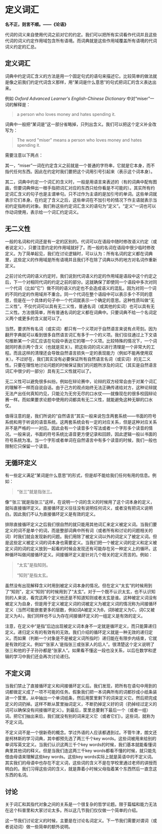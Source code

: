 # 定义词汇

**名不正，则言不顺。——《论语》**

代词的词义来自使用代词之前对它的约定。我们可以把所有实词看作代词并且这些代词的词义约定作用域包含所有语境。而词典就是这些作用域覆盖所有语境的代词词义约定的汇总。

## 定义词汇

词典中约定词汇含义的方法是用一个固定句式的语句来描述它。比较简单的做法就是像之前我们约定代词含义那样，用“某词是什么意思”的句式把词汇的含义表达出来。

例如 *Oxford Advanced Learner's English-Chinese Dictionary* 中对“miser”一词的解释是：

> a person who loves money and hates spending it.

词典中一般把“某词是”这一部分省略掉，只列出含义。我们可以把这个定义补全改写为：

> The word "miser" means a person who loves money and hates spending it.

需要注意以下两点：

其一，“miser”一词在约定含义之前就是一个普通的字符串，它就是它本身，而不指代任何东西。因此在约定时我们要把这个词用引号引起来（表示这个词本身）。

其二，词典中约定一个词汇的含义时，一般是用语言来表述的（有的词典中配有图画，但要词典伸出一根手指把词汇对应的东西只给你看是不可能的）。其实所有约定词汇含义的句子也是主谓单句。只不过作为主语的是加引号的单词。这些单词就表示它们本身。在约定了含义之后，这些单词在不加引号的情况下作主语就表示当初约定指称的对象。我们称这些约定词汇含义的语句为“定义”。“定义”一词也可以作动词使用，表示给一个词汇约定词义。

## 无二义性

一般的名词和代词还是有一定的区别的。代词可以在语段中随时修改语义约定（或者说定义），只要注意约定的作用域就好了。而一般的名词在语段中很少临时修改定义。为了简单起见，我们在讨论逻辑时，可以认为：所有名词的定义都在词典里，这些定义的作用域是所有语境并且我们不在除了词典以外的地方对名词作重新定义。

之前讨论代词的语义约定时，我们说到代词语义约定的作用域是语段中这个约定之后，下一个对相同代词的约定之前的部分。这就确保了即使同一个语段中多次对同一个代词（比如“它”）做不同的语义约定也不会造成语义的混乱。因为对同一个词的不同约定的作用域并不重合。同一个代词在整个语段中可以表示多个不同的意思，但是在一个具体的句子中一个代词就表示一个确定的意思。这种性质叫做“无二义性”。不仅代词可以具有无二义性，普通名词（或其他的实词）也可以具有无二义性。方法很简单，所有普通名词的定义都在词典中。只要词典不给一个名词定义两个或更多的含义就可以了。

当然，要求所有名词（或实词）都只有一个义项对于自然语言来说有点苛刻。因为翻开字典就可以看到很多自然语言词汇有多于一个的义项。我们往往通过上下文语句推断某一个词汇应该在句段中表达它的哪一个义项。比较特殊的情况下，一个词就同时表示两个含义（也就是双关）。把这些词的词义进行清理是一个非常大的工程。而且这样的清理还会导致自然语言损失一定的表现能力（例如不能再使用双关）。不过好在，我们其实没有必要保证所有自然语言名词（或实词）的无二义性。只要在理性地讨论问题的时候保证我们的问题所涉及的词汇（其实是自然语言词汇中很少的一部分）具有无二义性就可以了。

无二义性可以避免很多纠纷。例如在辩论赛中，论辩的双方经常会由于对某个词汇的理解不一样而自说自话。由于己方的观点始终无法正确传递给对方，这种论辩就无法产出任何真知灼见，只能沦为无穷无尽的口水仗——就像现在的很多校园辩论赛一样。而如果要求论题中使用的词都具有无二义性，就能避免这种无聊的口水仗。

值得注意的是，我们所说的“自然语言”其实一般来说包含两套系统——书面的符号系统和用于听说的语音系统。这两套系统会有一定的对应关系，但是这种对应关系并不是严格的一一对应。因此会有一个读音多个写法或者一个字形多个读音的情况。一般来说，书面的符号系统比语音更方便记录和回顾，因此逻辑一般以书面的符号系统为准。当一个字形或者单词在自然语言中有多个读音的时候，我们一般也限制它只保留一个读音。

## 无循环定义

有一些定义满足“某词是什么意思”的形式，但是却不能给我们任何有用的信息。例如：

> “张三”就是指张三。

像“‘张三’就是指张三”这样，在说明一个词的含义的时候用了这个词本身的定义，就叫直接循环定义。直接循环定义往往没有说明任何词义，或者没有把词义说明白。因此我们不认为直接循环定义是有效的定义。

排除直接循环定义之后我们很自然的就只能用其他词汇来定义被定义词。当我们要定义的词不是单个的词，而是整部词典中所有词（或者所有和讨论的问题相关的词）时我们就会发现新的问题。我们用除了被定义词以外的词定义了被定义词。但是这些定义被定义词的词本身也需要定义。当我们把一个被定义词的定义和定义被定义词的词的定义放到一起看的时候会发现还有可能存在另一种定义上的循环。这种循环叫做间接循环定义。间接循环定义是针对几个相关的定义而言的。例如：

> “太玄”是指知则。
>
> “知则”是指太玄。

虽然没有出现解释含义时用到被定义词本身的情况。但在定义“太玄”的时候用到了“知则”，定义“知则”的时候用到了“太玄”。对于一个既不认识太玄，也不认识知则的人来说，看完这两个定义他还是不知道知则或者太玄是谁。这种被定义词没有被定义为自身，但是用于定义被定义词的词被定义为被定义词的情况称为间接循环定义（当然可能嵌套更多的层数，例如词A被定义为B，词B被定义为C，词C又被定义为A）。我们同样也不认为存在间接循环定义的一组定义是有效的定义。

注意，在定义中“是指”后边出现被定义词本身不一定就是循环定义，而只能算递归定义。递归定义有的有效有的无效。我们介绍的循环定义就是一种无效的递归定义。而如果（判断一个对象是不是被定义词所指时）递归能在有限步内结束，它就是有效的定义。例如“‘张家人’是指张三或张家人的后人”。很清楚这个定义说明了张三和他的子子孙孙都是“张家人”。如果看不懂这一段也没关系，以后在数学和逻辑的学习中我们还会再次讨论递归。

## 不定义词

当我们禁止了直接循环定义和间接循环定义后。我们发现，把所有在语句中用到的词都做定义成了一项不可能的任务。假象我们把一本词典所有的词都抄成小纸条装进一个筐里。从中抽出一个单词纸条，然后用筐里剩下的词来定义它。然后把完成定义的词扔掉。这样不断从筐里抽词定义，不断扔掉定义好的词（扔掉经过定义的词可以确保没有间接循环定义）。到最后，筐里总要剩下最后一个（或者一组）词。把它们抽出来后，我们就没有别的词来定义它（或者它们）。这些词，就称为不定义词。

不定义词不是一个很新奇的概念。学过外语的人应该都遇到过。不管牛津，朗文还是柯林斯的学习词典，其中都预先选了两三千个key words。这些词被用来给别的单词写英文定义。当我们认识这两三千个key words的时候，我们基本就能看懂词典里其他词的释义。但是当我们连这两三千key words都看不懂的时候，就只能先借由母语来理解这些key words。这些key words实际上就是英语中的不定义词。其实我们的母语中也存在不定义词，这些词的含义不是在学校里通过老师的讲授而明白的。我们习得这些词的含义，就是靠着小时候父母指着某个东西然后一直念这东西的名词。

## 讨论

关于词汇和其指代对象之间的关系是一个很复杂的哲学论题。限于篇幅和能力无法在这个科普里和大家讨论太多。所以这几节我们仅仅做一个简单的介绍。

这一节我们讨论定义的时候，主要是在讨论名词定义。下一节我们需要对谓词（或者说动词）做一些简单的额外说明。
